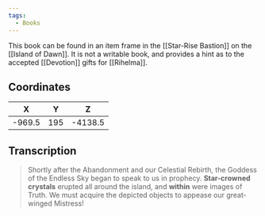 ```yaml
---
tags:
  - Books
---
```


This book can be found in an item frame in the [[Star-Rise Bastion]] on the [[Island of Dawn]]. It is not a writable book, and provides a hint as to the accepted [[Devotion]] gifts for [[Rihelma]].

## Coordinates
| **X**  | **Y** |  **Z**  |
| :----: | :---: | :-----: |
| -969.5 |  195  | -4138.5 |

## Transcription
> Shortly after the Abandonment and our Celestial Rebirth, the Goddess of the Endless Sky began to speak to us in prophecy. **Star-crowned crystals** erupted all around the island, and **within** were images of Truth. We must acquire the depicted objects to appease our great-winged Mistress!

